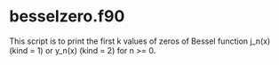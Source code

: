 besselzero.f90
==============

  This script is to print the first k values of zeros of Bessel function j_n(x) (kind = 1) or y_n(x) (kind = 2) for n >= 0. 

